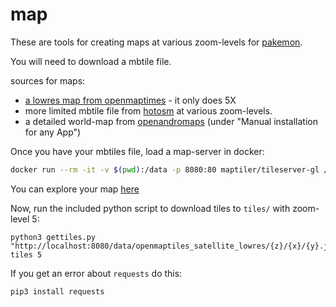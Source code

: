 # map

These are tools for creating maps at various zoom-levels for [pakemon](https://github.com/notnullgames/pakemon).

You will need to download a mbtile file.

sources for maps:

* [a lowres map from openmaptimes](https://openmaptiles.com/downloads/dataset/satellite-lowres) - it only does 5X
* more limited mbtile file from [hotosm](https://export.hotosm.org/) at various zoom-levels.
* a detailed world-map from [openandromaps](https://www.openandromaps.org/en/downloads/general-maps) (under "Manual installation for any App")

Once you have your mbtiles file, load a map-server in docker:

```sh
docker run --rm -it -v $(pwd):/data -p 8080:80 maptiler/tileserver-gl /data/satellite-lowres-v1.2-z0-z5.mbtiles
```

You can explore your map [here](http://localhost:8080)

Now, run the included python script to download tiles to `tiles/` with zoom-level 5:

```
python3 gettiles.py "http://localhost:8080/data/openmaptiles_satellite_lowres/{z}/{x}/{y}.jpg" tiles 5
```

If you get an error about `requests` do this:

```
pip3 install requests
```